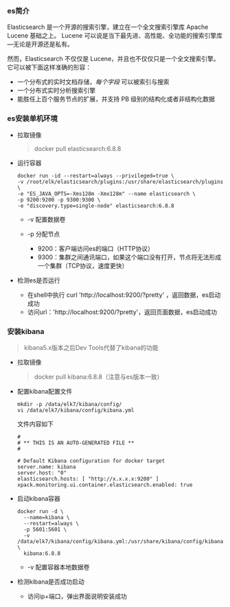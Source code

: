 ### es简介

 Elasticsearch 是一个开源的搜索引擎，建立在一个全文搜索引擎库 Apache Lucene 基础之上。 Lucene 可以说是当下最先进、高性能、全功能的搜索引擎库—无论是开源还是私有。 

然而，Elasticsearch 不仅仅是 Lucene，并且也不仅仅只是一个全文搜索引擎。 它可以被下面这样准确的形容：

- 一个分布式的实时文档存储，*每个字段* 可以被索引与搜索
- 一个分布式实时分析搜索引擎
- 能胜任上百个服务节点的扩展，并支持 PB 级别的结构化或者非结构化数据



### es安装单机环境

- 拉取镜像

  > docker pull elasticsearch:6.8.8

- 运行容器

  ~~~ shell
  docker run -id --restart=always --privileged=true \
  -v /root/elk/elasticsearch/plugins:/usr/share/elasticsearch/plugins \
  -e "ES_JAVA_OPTS=-Xms128m -Xmx128m" --name elasticsearch \
  -p 9200:9200 -p 9300:9300 \
  -e "discovery.type=single-node" elasticsearch:6.8.8
  ~~~

  - -v 配置数据卷

  - -p 分配节点
    - 9200：客户端访问es的端口（HTTP协议）
    - 9300：集群之间通讯端口，如果这个端口没有打开，节点将无法形成一个集群（TCP协议，速度更快）

- 检测es是否运行

  - 在shell中执行 curl 'http://localhost:9200/?pretty' ，返回数据，es启动成功
  - 访问url：'http://localhost:9200/?pretty'，返回页面数据，es启动成功



### 安装kibana

> kibana5.x版本之后Dev Tools代替了kibana的功能

- 拉取镜像

  > docker pull kibana:6.8.8（注意与es版本一致）

- 配置kibana配置文件

  ~~~  shell
  mkdir -p /data/elk7/kibana/config/
  vi /data/elk7/kibana/config/kibana.yml
  ~~~

  文件内容如下

  ~~~ vim
  #
  # ** THIS IS AN AUTO-GENERATED FILE **
  #
  
  # Default Kibana configuration for docker target
  server.name: kibana
  server.host: "0"
  elasticsearch.hosts: [ "http://x.x.x.x:9200" ]
  xpack.monitoring.ui.container.elasticsearch.enabled: true
  ~~~

- 启动kibana容器

  ~~~ shell
  docker run -d \
    --name=kibana \
    --restart=always \
    -p 5601:5601 \
    -v /data/elk7/kibana/config/kibana.yml:/usr/share/kibana/config/kibana.yml \
    kibana:6.8.8
  ~~~

  - -v 配置容器本地数据卷

- 检测kibana是否成功启动

  - 访问ip+端口，弹出界面说明安装成功

    

